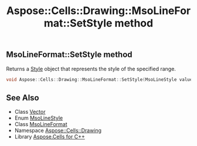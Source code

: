 ﻿---
title: Aspose::Cells::Drawing::MsoLineFormat::SetStyle method
linktitle: SetStyle
second_title: Aspose.Cells for C++ API Reference
description: 'Aspose::Cells::Drawing::MsoLineFormat::SetStyle method. Returns a Style object that represents the style of the specified range in C++.'
type: docs
weight: 900
url: /cpp/aspose.cells.drawing/msolineformat/setstyle/
---
## MsoLineFormat::SetStyle method


Returns a [Style](../../../aspose.cells/style/) object that represents the style of the specified range.

```cpp
void Aspose::Cells::Drawing::MsoLineFormat::SetStyle(MsoLineStyle value)
```

## See Also

* Class [Vector](../../../aspose.cells/vector/)
* Enum [MsoLineStyle](../../msolinestyle/)
* Class [MsoLineFormat](../)
* Namespace [Aspose::Cells::Drawing](../../)
* Library [Aspose.Cells for C++](../../../)
